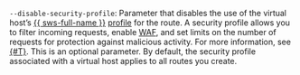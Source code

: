 `--disable-security-profile`: Parameter that disables the use of the virtual host’s [{{ sws-full-name }}](../../../smartwebsecurity/index.yaml) [profile](../../../smartwebsecurity/concepts/profiles.md) for the route. A security profile allows you to filter incoming requests, enable [WAF](../../../smartwebsecurity/concepts/waf.md), and set limits on the number of requests for protection against malicious activity. For more information, see [{#T}](../../../smartwebsecurity/concepts/profiles.md). This is an optional parameter. By default, the security profile associated with a virtual host applies to all routes you create.